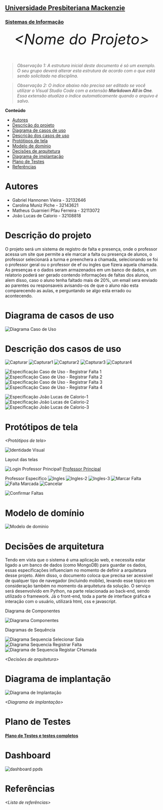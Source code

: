 <h2><a href= "https://www.mackenzie.br">Universidade Presbiteriana Mackenzie</a></h2>
<h3><a href= "https://www.mackenzie.br/graduacao/sao-paulo-higienopolis/sistemas-de-informacao">Sistemas de Informação</a></h3>


<font size="+12"><center>
*&lt;Nome do Projeto&gt;*
</center></font>

>*Observação 1: A estrutura inicial deste documento é só um exemplo. O seu grupo deverá alterar esta estrutura de acordo com o que está sendo solicitado na disciplina.*

>*Observação 2: O índice abaixo não precisa ser editado se você utilizar o Visual Studio Code com a extensão **Markdown All in One**. Essa extensão atualiza o índice automaticamente quando o arquivo é salvo.*

**Conteúdo**

- [Autores](#autores)
- [Descrição do projeto](#descrição-do-projeto)
- [Diagrama de casos de uso](#diagrama-de-casos-de-uso)
- [Descrição dos casos de uso](#descrição-dos-casos-de-uso)
- [Protótipos de tela](#protótipos-de-tela)
- [Modelo de domínio](#modelo-de-domínio)
- [Decisões de arquitetura](#decisões-de-arquitetura)
- [Diagrama de implantação](#diagrama-de-implantação)
- [Plano de Testes](#plano-de-testes)
- [Referências](#referências)


# Autores

* Gabriel Hannonen Vieira - 32132646
* Carolina Muniz Piche - 32143621
* Matheus Guarnieri Pfau Ferreira - 32113072
* João Lucas de Calorio - 32108818


# Descrição do projeto

O projeto será um sistema de registro de falta e presença, onde o professor acessa um site que permite a ele marcar a falta ou presença de alunos, o professor selecionará a turma e preenchera a chamada, selecionando se foi o professor geral ou o professor de ef ou ingles que fizera aquela chamada. As presenças e o dados seram armazenados em um banco de dados, e um relatorio poderá ser gerado contendo informações de faltas dos alunos, alem disso, caso o aluno tenha faltado mais de 20%, um email sera enviado ao parentes ou responsaveis avisando-os de que o aluno não esta comparecendo as aulas, e perguntando se algo esta errado ou acontecendo.

# Diagrama de casos de uso

![Diagrama Caso de Uso](https://user-images.githubusercontent.com/80272512/219518681-0459a83e-d81f-43ce-9f38-7b3ff20ed2b3.PNG)


# Descrição dos casos de uso

![Capturar](https://user-images.githubusercontent.com/80272512/219515442-a1b4778a-4353-4be8-b8af-54db772dba54.PNG)
![Capturar1](https://user-images.githubusercontent.com/80272512/219515511-05908fc3-2cab-4a82-8894-ff36a5a5239c.PNG)
![Capturar2](https://user-images.githubusercontent.com/80272512/219515571-7299ee27-6205-41a8-b374-d4d78528333e.PNG)
![Capturar3](https://user-images.githubusercontent.com/80272512/219515622-2921d37b-44a6-4e95-969d-3b0f49df16ed.PNG)
![Capturar4](https://user-images.githubusercontent.com/80272512/219515712-591fb533-7b2d-4485-9ee3-1e53cd5397e7.PNG)

![Especificação Caso de Uso - Registrar Falta 1](https://user-images.githubusercontent.com/100203253/219480507-783b63f5-3768-461b-a1f7-cb616a8c0736.jpg)
![Especificação Caso de Uso - Registrar Falta 2](https://user-images.githubusercontent.com/100203253/219480516-499ef57a-b87c-4071-9aae-9a4f1642e29c.jpg)
![Especificação Caso de Uso - Registrar Falta 3](https://user-images.githubusercontent.com/100203253/219480521-bb8088f3-6a34-4ed1-b427-7ac24c4db6a9.jpg)
![Especificação Caso de Uso - Registrar Falta 4](https://user-images.githubusercontent.com/100203253/219480523-a4ca493f-a09c-4c71-a671-ed496eabe664.jpg)


![Especificação João Lucas de Calorio-1](https://user-images.githubusercontent.com/100203031/219905756-2d497e5a-dfbf-40c6-9458-cc841184462c.png)
![Especificação João Lucas de Calorio-2](https://user-images.githubusercontent.com/100203031/219905757-7a77ef03-5180-4497-b46f-0d59f3c24703.png)
![Especificação João Lucas de Calorio-3](https://user-images.githubusercontent.com/100203031/219905759-92607a78-c121-408f-8627-f23975f4afeb.png)


# Protótipos de tela

*&lt;Protótipos de tela&gt;*

![Identidade Visual](https://user-images.githubusercontent.com/80272512/219496774-9a10a7f6-e6e3-4ad6-9a08-54bf5d8f0db9.png)

Layout das telas 

![Login](https://user-images.githubusercontent.com/80272512/223226281-13554608-2a6e-4496-a0b0-f403b284f135.png)
Professor Principal!
[Professor Principal](https://user-images.githubusercontent.com/80272512/223226417-705fca37-a1d1-4532-98bb-bbd4cd843673.png)

Professor Específico
![Ingles](https://user-images.githubusercontent.com/80272512/223226672-0f1ceab3-6b3f-4b29-9a85-9d88b34d1e1f.jpg)
![Ingles-2](https://user-images.githubusercontent.com/80272512/223226889-859868df-4b3a-4f75-ad49-a304e9a56869.png)
![Ingles-3](https://user-images.githubusercontent.com/80272512/223227085-8325d6bf-e9ea-4028-a5c3-c5bed64b80bf.png)
![Marcar Falta](https://user-images.githubusercontent.com/80272512/223227307-b12b8538-0246-40b9-8e29-22a9091c9b84.png)
![Falta Marcada](https://user-images.githubusercontent.com/80272512/223227379-932fc08b-ae86-456b-840e-14b582736916.png)
![Cancelar](https://user-images.githubusercontent.com/80272512/223227432-979e4ae7-b02c-4dae-a6b5-31119b68c5da.png)


![Confirmar Faltas](https://user-images.githubusercontent.com/80272512/223398224-9c2f6ac6-e4b9-4ea7-9e96-d379c3888174.png)






# Modelo de domínio

![Modelo de dominio](https://user-images.githubusercontent.com/100203253/231142064-951e5be1-d455-487a-95c7-4764c7b3bbe5.png)

# Decisões de arquitetura

Tendo em vista que o sistema é uma aplicação web, e necessita estar ligado a um banco de dados (como MongoDB) para guardar os dados, essas especificações influenciam no momento de definir a arquitetura desse projeto. Além disso, o documento coloca que precisa ser acessível de qualquer tipo de navegador (incluindo mobile), levando esse tópico em consideração também no momento da arquitetura da solução.
O serviço será desenvolvido em Python, na parte relacionada ao back-end, sendo utilizado o framework. Já o front-end, toda a parte de interface gráfica e interação com o usuário, utilizará html, css e javascript. 

Diagrama de Componentes

![Diagrama Componentes](https://user-images.githubusercontent.com/100203253/222007673-e9fbfbad-000f-4df5-ab30-e6af322048f0.png)

Diagramas de Sequência

![Diagrama Sequencia Selecionar Sala](https://user-images.githubusercontent.com/100203253/222007713-0fe10c0d-ada8-4c9b-853f-502394d62fa9.png)
![Diagrama Sequencia Registrar Falta](https://user-images.githubusercontent.com/100203253/222007711-fef20c8b-98cd-4a0c-bc73-ee7427b14946.png)
![Diagrama de Sequencia Registar CHamada](https://user-images.githubusercontent.com/100203031/222009995-7ca4f38c-e0cb-41b0-9cda-950c4e6be104.png)


*&lt;Decisões de arquitetura&gt;*

# Diagrama de implantação
![Diagrama de Implantação](https://user-images.githubusercontent.com/80272512/231299302-4d94d19c-e07a-480a-9a28-6cf02a2723d3.PNG)



*&lt;Diagrama de implantação&gt;*

# Plano de Testes
<h4><a href= "https://www.mackenzie.br](https://github.com/Battlecruiser-HV/ppads-2023s1/blob/master/docs/Planos%20de%20teste%20-%20Final.pdf">Plano de Testes e testes completos</a></h4>

# Dashboard

![dashboard ppds](https://github.com/Battlecruiser-HV/ppads-2023s1/assets/78962671/3a332e3e-d3d9-4431-91e7-704bc2956496)

# Referências

*&lt;Lista de referências&gt;*
